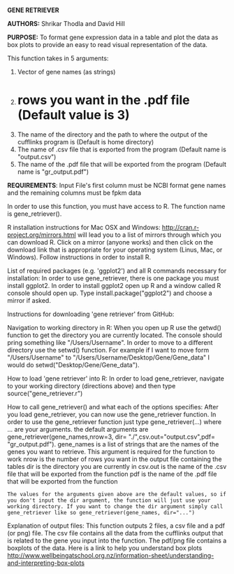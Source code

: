**GENE RETRIEVER**

**AUTHORS:** Shrikar Thodla and David Hill

**PURPOSE:** To format gene expression data in a table and plot the data as box plots to provide an easy to read visual representation of the data. 

This function takes in 5 arguments:
  1. Vector of gene names (as strings)
  2. # rows you want in the .pdf file (Default value is 3)
  3. The name of the directory and the path to where the output of the cufflinks program is (Default is home directory)
  4. The name of .csv file that is exported from the program (Default name is "output.csv")
  5. The name of the .pdf file that will be exported from the program (Default name is "gr_output.pdf")

**REQUIREMENTS**: Input File's first column must be NCBI format gene names and the remaining columns must be fpkm data

In order to use this function, you must have access to R. The function name is gene_retriever().

R installation instructions for Mac OSX and Windows:
    http://cran.r-project.org/mirrors.html will lead you to a list of mirrors through which you can download R. Click on a mirror (anyone works) and then click on the download link that is appropriate for your operating system (Linus, Mac, or Windows). Follow instructions in order to install R.

List of required packages (e.g. 'ggplot2') and all R commands necessary for installation:
    In order to use gene_retriever, there is one package you must install ggplot2. In order to install ggplot2 open up R and a window called R console should open up. Type install.package("ggplot2") and choose a mirror if asked.

Instructions for downloading 'gene retriever' from GitHub:


Navigation to working directory in R:
    When you open up R use the getwd() function to get the directory you are currently located. The console should pring something like "/Users/Username". In order to move to a different directory use the setwd() function. For example if I want to move form "/Users/Username" to "/Users/Username/Desktop/Gene/Gene_data" I would do setwd("Desktop/Gene/Gene_data").

How to load 'gene retriever' into R:
    In order to load gene_retriever, navigate to your working directory (directions above) and then type source("gene_retriever.r")

How to call gene_retriever() and what each of the options specifies:
    After you load gene_retriever, you can now use the gene_retriever function. In order to use the gene_retriever function just type gene_retriever(...) where ... are your arguments. the default arguments are gene_retriever(gene_names,nrow=3, dir= "./",csv.out="output.csv",pdf= "gr_output.pdf").
    gene_names is a list of strings that are the names of the genes you want to retrieve. This argument is required for the function to work
    nrow is the number of rows you want in the output file containing the tables
    dir is the directory you are currently in
    csv.out is the name of the .csv file that will be exported from the function
    pdf is the name of the .pdf file that will be exported from the function

    The values for the arguments given above are the default values, so if you don't input the dir argument, the function will just use your working directory. If you want to change the dir argument simply call gene_retriever like so gene_retriever(gene_names, dir="...")


Explanation of output files:
    This function outputs 2 files, a csv file and a pdf (or png) file. The csv file contains all the data from the cufflinks output that is related to the gene you input into the function. The pdf/png file contains a boxplots of the data. Here is a link to help you understand box plots http://www.wellbeingatschool.org.nz/information-sheet/understanding-and-interpreting-box-plots
